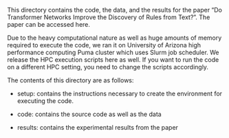 This directory contains the code, the data, and the results for the paper “Do Transformer Networks Improve the Discovery of Rules from Text?”. The paper can be accessed here.

Due to the heavy computational nature as well as huge amounts of memory required to execute the code, we ran it on University of Arizona high performance computing Puma cluster which uses Slurm job scheduler. We release the HPC execution scripts here as well. If you want to run the code on a different HPC setting, you need to change the scripts accordingly.

The contents of this directory are as follows:

- setup: contains the instructions necessary to create the environment for executing the code.

- code: contains the source code as well as the data

- results: contains the experimental results from the paper
